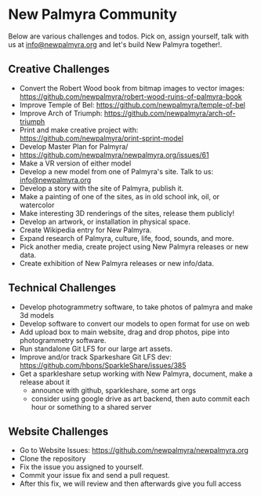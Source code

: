 # New Palmyra Community
Below are various challenges and todos. Pick on, assign yourself, talk with us
at info@newpalmyra.org and let's build New Palmyra together!.

## Creative Challenges

* Convert the Robert Wood book from bitmap images to vector images: https://github.com/newpalmyra/robert-wood-ruins-of-palmyra-book
* Improve Temple of Bel: https://github.com/newpalmyra/temple-of-bel
* Improve Arch of Triumph: https://github.com/newpalmyra/arch-of-triumph
* Print and make creative project with: https://github.com/newpalmyra/print-sprint-model
* Develop Master Plan for Palmyra/
 * https://github.com/newpalmyra/newpalmyra.org/issues/61
* Make a VR version of either model
* Develop a new model from one of Palmyra's site. Talk to us: info@newpalmyra.org
* Develop a story with the site of Palmyra, publish it.
* Make a painting of one of the sites, as in old school ink, oil, or watercolor
* Make interesting 3D renderings of the sites, release them publicly!
* Develop an artwork, or installation in physical space.
* Create Wikipedia entry for New Palmyra.
* Expand research of Palmyra, culture, life, food, sounds, and more.
* Pick another media, create project using New Palmyra releases or new data.
* Create exhibition of New Palmyra releases or new info/data.

## Technical Challenges

* Develop photogrammetry software, to take photos of palmyra and make 3d models
* Develop software to convert our models to open format for use on web
* Add upload box to main website, drag and drop photos, pipe into photogrammetry software.
* Run standalone Git LFS for our large art assets.
* Improve and/or track Sparkeshare Git LFS dev: https://github.com/hbons/SparkleShare/issues/385
* Get a sparkleshare setup working with New Palmyra, document, make a release about it
  * announce with github, sparkleshare, some art orgs
  * consider using google drive as art backend, then auto commit each hour or something to a shared server

## Website Challenges

* Go to Website Issues: https://github.com/newpalmyra/newpalmyra.org
* Clone the repository
* Fix the issue you assigned to yourself.
* Commit your issue fix and send a pull request.
* After this fix, we will review and then afterwards give you full access
